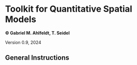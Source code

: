 # Toolkit for Quantitative Spatial Models

**© Gabriel M. Ahlfeldt, T. Seidel**

Version 0.9, 2024

## General Instructions
